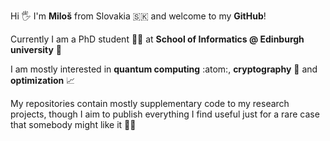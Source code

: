 Hi 🖐️ I'm **Miloš** from Slovakia 🇸🇰 and welcome to my **GitHub**!

Currently I am a PhD student 🧑‍🎓 at **School of Informatics @ Edinburgh university** 🏴󠁧󠁢󠁳󠁣󠁴󠁿

I am mostly interested in **quantum computing** :atom:, **cryptography** 🧮 and **optimization** 📈

My repositories contain mostly supplementary code to my research projects, though I aim to publish everything I find useful just for a rare case that somebody might like it 🤷‍♂️
